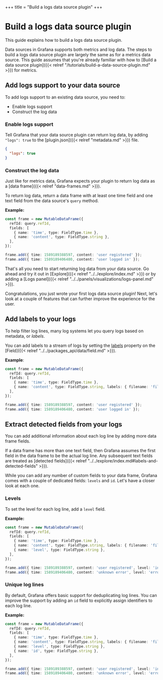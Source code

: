+++
title = "Build a logs data source plugin"
+++

# Build a logs data source plugin

This guide explains how to build a logs data source plugin.

Data sources in Grafana supports both metrics and log data. The steps to build a logs data source plugin are largely the same as for a metrics data source. This guide assumes that you're already familiar with how to [Build a data source plugin]({{< relref "/tutorials/build-a-data-source-plugin.md" >}}) for metrics.

## Add logs support to your data source

To add logs support to an existing data source, you need to:

- Enable logs support
- Construct the log data

### Enable logs support

Tell Grafana that your data source plugin can return log data, by adding `"logs": true` to the [plugin.json]({{< relref "metadata.md" >}}) file.

```json
{
  "logs": true
}
```

### Construct the log data

Just like for metrics data, Grafana expects your plugin to return log data as a [data frame]({{< relref "data-frames.md" >}}).

To return log data, return a data frame with at least one time field and one text field from the data source's `query` method.

**Example:**

```ts
const frame = new MutableDataFrame({
  refId: query.refId,
  fields: [
    { name: 'time', type: FieldType.time },
    { name: 'content', type: FieldType.string },
  ],
});

frame.add({ time: 1589189388597, content: 'user registered' });
frame.add({ time: 1589189406480, content: 'user logged in' });
```

That's all you need to start returning log data from your data source. Go ahead and try it out in [Explore]({{< relref "../../explore/index.md" >}}) or by adding a [Logs panel]({{< relref "../../panels/visualizations/logs-panel.md" >}}).

Congratulations, you just wrote your first logs data source plugin! Next, let's look at a couple of features that can further improve the experience for the user.

## Add labels to your logs

To help filter log lines, many log systems let you query logs based on metadata, or _labels_.

You can add labels to a stream of logs by setting the [labels](../../packages_api/data/field.md#labels-property) property on the [Field]({{< relref "../../packages_api/data/field.md" >}}).

**Example**:

```ts
const frame = new MutableDataFrame({
  refId: query.refId,
  fields: [
    { name: 'time', type: FieldType.time },
    { name: 'content', type: FieldType.string, labels: { filename: 'file.txt' } },
  ],
});

frame.add({ time: 1589189388597, content: 'user registered' });
frame.add({ time: 1589189406480, content: 'user logged in' });
```

## Extract detected fields from your logs

You can add additional information about each log line by adding more data frame fields.

If a data frame has more than one text field, then Grafana assumes the first field in the data frame to be the actual log line. Any subsequent text fields are treated as [detected fields]({{< relref "../../explore/index.md#labels-and-detected-fields" >}}).

While you can add any number of custom fields to your data frame, Grafana comes with a couple of dedicated fields: `levels` and `id`. Let's have a closer look at each one.

### Levels

To set the level for each log line, add a `level` field.

**Example:**

```ts
const frame = new MutableDataFrame({
  refId: query.refId,
  fields: [
    { name: 'time', type: FieldType.time },
    { name: 'content', type: FieldType.string, labels: { filename: 'file.txt' } },
    { name: 'level', type: FieldType.string },
  ],
});

frame.add({ time: 1589189388597, content: 'user registered', level: 'info' });
frame.add({ time: 1589189406480, content: 'unknown error', level: 'error' });
```

### Unique log lines

By default, Grafana offers basic support for deduplicating log lines. You can improve the support by adding an `id` field to explicitly assign identifiers to each log line.

**Example:**

```ts
const frame = new MutableDataFrame({
  refId: query.refId,
  fields: [
    { name: 'time', type: FieldType.time },
    { name: 'content', type: FieldType.string, labels: { filename: 'file.txt' } },
    { name: 'level', type: FieldType.string },
    { name: 'id', type: FieldType.string },
  ],
});

frame.add({ time: 1589189388597, content: 'user registered', level: 'info', id: 'd3b07384d113edec49eaa6238ad5ff00' });
frame.add({ time: 1589189406480, content: 'unknown error', level: 'error', id: 'c157a79031e1c40f85931829bc5fc552' });
```
